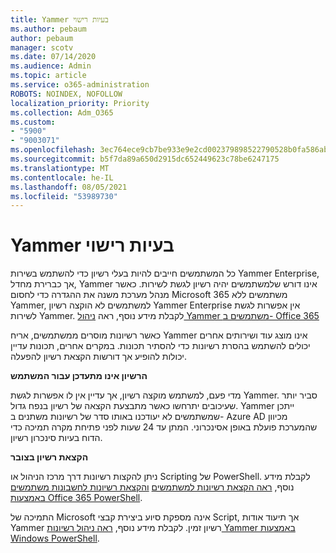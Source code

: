 ```yaml
---
title: Yammer בעיות רישוי
ms.author: pebaum
author: pebaum
manager: scotv
ms.date: 07/14/2020
ms.audience: Admin
ms.topic: article
ms.service: o365-administration
ROBOTS: NOINDEX, NOFOLLOW
localization_priority: Priority
ms.collection: Adm_O365
ms.custom:
- "5900"
- "9003071"
ms.openlocfilehash: 3ec764ece9cb7be933e9e2cd002379898522790528b0fa586ab501424b00cd7b
ms.sourcegitcommit: b5f7da89a650d2915dc652449623c78be6247175
ms.translationtype: MT
ms.contentlocale: he-IL
ms.lasthandoff: 08/05/2021
ms.locfileid: "53989730"
---
```

# <a name="yammer-licensing-issues"></a>Yammer בעיות רישוי

כל המשתמשים חייבים להיות בעלי רשיון כדי להשתמש בשירות Yammer Enterprise, אך כברירת מחדל, Yammer אינו דורש שלמשתמשים יהיה רשיון לגשת לשירות. כאשר מנהל מערכת משנה את ההגדרה כדי לחסום Microsoft 365 משתמשים ללא Yammer, למשתמשים לא הוקצה רשיון Yammer Enterprise אין אפשרות לגשת לשירות Yammer. לקבלת מידע נוסף, ראה [ניהול Yammer משתמשים ב- Office 365](https://docs.microsoft.com/yammer/manage-yammer-users/manage-yammer-licenses-in-office-365) 

כאשר רשיונות מוסרים ממשתמשים, אריח Yammer אינו מוצג עוד ושירותים אחרים יכולים להשתמש בהסרת רשיונות כדי להסתיר תכונות. במקרים אחרים, תכונות עדיין יכולות להופיע אך דורשות הקצאת רשיון להפעלה.  

**הרשיון אינו מתעדכן עבור המשתמש**  

מדי פעם, למשתמש מוקצה רשיון, אך עדיין אין לו אפשרות לגשת Yammer. סביר יותר שעיכובים יתרחשו כאשר מתבצעת הקצאה של רשיון בנפח גדול. Yammer ייתכן שמשתמשים לא יעודכנו באותו סדר של רשיונות משתנים ב- Azure AD מכיוון שהמערכת פועלת באופן אסינכרוני. המתן עד 24 שעות לפני פתיחת מקרה תמיכה כדי הדוח בעיות סינכרון רשיון.  

**הקצאת רשיון בצובר**  

ניתן להקצות רשיונות דרך מרכז הניהול או Scripting של PowerShell. לקבלת מידע נוסף, [ראה הקצאת רשיונות למשתמשים](https://docs.microsoft.com/microsoft-365/admin/manage/assign-licenses-to-users) [והקצאת רשיונות לחשבונות משתמשים באמצעות Office 365 PowerShell](https://docs.microsoft.com/office365/enterprise/powershell/assign-licenses-to-user-accounts-with-office-365-powershell). 

התמיכה של Microsoft אינה מספקת סיוע ביצירת קבצי Script, אך תיעוד אודות Yammer רשיון זמין. לקבלת מידע נוסף, [ראה ניהול רשיונות Yammer באמצעות Windows PowerShell](https://docs.microsoft.com/yammer/manage-yammer-users/manage-yammer-licenses-in-office-365#manage-yammer-licenses-by-using-windows-powershell).